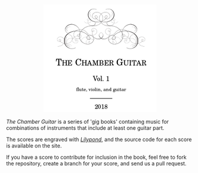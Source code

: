 <p align="center">
  <img alt="Chamber Guitarists Logo" src="common/chamberguitar.png">
</p>
<p>
<i>The Chamber Guitar</i> is a  series of 'gig books' containing music for 
combinations of instruments that include at least one guitar part.
</p>
<p>
The scores are engraved  with <i><a href="https://www.lilypond.org">Lilypond</a></i>,
and the source code for each score is available on the site.
</p>
<p>
If you have a score to contribute for inclusion in the book, feel free to fork the 
repository, create a branch for your score, and send us a pull request.
</p>

























